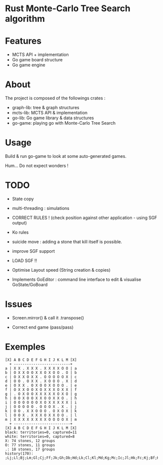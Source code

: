 # Rust Monte-Carlo Tree Search algorithm

# Features

- MCTS API + implementation
- Go game board structure
- Go game engine

# About

The project is composed of the followings crates :

- graph-lib: tree & graph structures
- mcts-lib: MCTS API & implementation
- go-lib: Go game library & data structures
- go-game: playing go with Monte-Carlo Tree Search

# Usage

Build & run go-game to look at some auto-generated games.

Hum... Do not expect wonders !

# TODO

- State copy
- multi-threading : simulations

- CORRECT RULES ! (check position against other application - using SGF output)
- Ko rules
- suicide move : adding a stone that kill itself is possible.

- improve SGF support
- LOAD SGF !!

- Optimise Layout speed (String creation & copies)
- Implements GoEditor : command line interface to edit & visualise GoState/GoBoard

# Issues

- Screen.mirror() & call it .transpose()

- Correct end game (pass/pass)

# Exemples

```
[X] A B C D E F G H I J K L M [X]
  + --------------------------+  
a | X X . X X X . X X X X O O | a
b | O X X O O X X O X O O . O | b
c | O X X O X X . O O O O O X | c
d | O O . O X X . X O O O . X | d
e | O X X . O X O O X O O O . | e
f | O X X O O X O X X X O X X | f
g | . O X O O X X X X X O X O | g
h | O O X O O X X O O X X O . | h
i | O O O O O O X O X X X X X | i
j | O O O O O . O O O X . X . | j
k | O O . X X O O O . O X O X | k
l | O O X . X X X O X X O O . | l
m | X X X X X X X X O O O O X | m
  + --------------------------+  
[X] A B C D E F G H I J K L M [X]
black: territories=0, captured=11
white: territories=0, captured=8
X: 74 stones, 12 groups
O: 77 stones, 11 groups
.: 18 stones, 17 groups
history(170):
;Lj;Ll;Bj;Lm;Gl;Cj;Ff;Jk;Gh;Db;Hd;Lk;Cl;Kl;Md;Kg;Mc;Ic;Jl;Hk;Fc;Kj;Bf;Hc;Fm;Lc;Cc;Ai;Jj;Dh;Ea;Ef;Ke;Ee;Fl;Ak;Ja;Kb;Fh;Gk;Ec;Eh;If;Al;Lf;Je;Kh;Ca;Cm;Hl;Mm;Bg;Ib;Hh;Fd;Lh;Ka;Bh;Fj;Id;Ki;Le;Il;Bk;El;Fi;Gb;Kf;Cg;Af;Dm;Ei;Ce;Ej;Jf;Fk;Fb;Jc;Jg;Di;Bm;Ac;Mf;Hi;Fe;Eb;Jd;Ge;Aj;Hb;Lb;Dc;Ii;Ad;Mk;Dd;Fa;Ga;Bi;Bd;Ji;La;Jh;Kd;Fg;Dg;Gi;Kc;Hg;Gm;Ch;Ab;Am;Bl;Cf;Km;Ag;Mb;Bc;Ae;Cb;Em;Em;He;Bb;Ah;Ke;Mg;Ed;Ci;Dk;Df;Gg;Aj;Ie;Im;Da;Jm;Li;Eg;Lg;Mj;Kk;Ij;Ba;Dj;Be;Gj;Hm;Ca;Ig;Jb;Hj;Ma;Aa;Bi;Hf;Ca;Ek;Gf;Gm;Bj;Mi;Ih;Ia;Ke;Ag;Jd;Ha;Hj

```